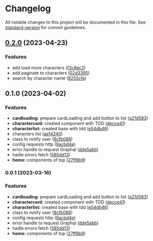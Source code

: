 # Changelog

All notable changes to this project will be documented in this file. See [standard-version](https://github.com/conventional-changelog/standard-version) for commit guidelines.

## [0.2.0](https://github.com/Merieli/rick-morty-search/compare/v0.1.0...v0.2.0) (2023-04-23)


### Features

* add load more characters ([f3c8ec2](https://github.com/Merieli/rick-morty-search/commit/f3c8ec2a5cdea202a555cceca467932c7f53fcb6))
* add paginate to characters ([02d3395](https://github.com/Merieli/rick-morty-search/commit/02d33959a08067b41238537a5c2d4cbbc3141e52))
* search by character name ([8255cfe](https://github.com/Merieli/rick-morty-search/commit/8255cfebae79f4ece84839af2ec4ffac3352a5b6))

## 0.1.0 (2023-04-02)


### Features

* **cardloading:** prepare cardLoading and add button to list ([a21d583](https://github.com/Merieli/rick-morty-search/commit/a21d583f7b2a0003aa1729f1566fc355bf544529))
* **charactercard:** created component with TDD ([decce41](https://github.com/Merieli/rick-morty-search/commit/decce4127a4783bcecd453a1924f6b9fc4f87a8f))
* **characterlist:** created base with tdd ([e54db46](https://github.com/Merieli/rick-morty-search/commit/e54db46bc699527b843ad8a5e5895f327a9189b8))
* characters list ([ae14240](https://github.com/Merieli/rick-morty-search/commit/ae14240cb086e1b5286d6000260933a0dfd36f44))
* class to notify user ([8cfb088](https://github.com/Merieli/rick-morty-search/commit/8cfb088996bea994996ff0713247e9a8d2419ba4))
* config requests http ([9acbd4e](https://github.com/Merieli/rick-morty-search/commit/9acbd4e041f50683dc8c7f8d50488a85f7bb23fc))
* error handle to request Graphql ([dde5abb](https://github.com/Merieli/rick-morty-search/commit/dde5abbd82bc935f8aa26a5d73b84a19c0deb991))
* hadle errors fetch ([585dd13](https://github.com/Merieli/rick-morty-search/commit/585dd137652ad32717250bfcc3c335fb7b5442ad))
* **home:** components of top ([27ff8b9](https://github.com/Merieli/rick-morty-search/commit/27ff8b97e266f7d49f3bce95eb466f22762ccedb))

### 0.0.1 (2023-03-16)


### Features

* **cardloading:** prepare cardLoading and add button to list ([a21d583](https://github.com/Merieli/rick-morty-search/commit/a21d583f7b2a0003aa1729f1566fc355bf544529))
* **charactercard:** created component with TDD ([decce41](https://github.com/Merieli/rick-morty-search/commit/decce4127a4783bcecd453a1924f6b9fc4f87a8f))
* **characterlist:** created base with tdd ([e54db46](https://github.com/Merieli/rick-morty-search/commit/e54db46bc699527b843ad8a5e5895f327a9189b8))
* class to notify user ([8cfb088](https://github.com/Merieli/rick-morty-search/commit/8cfb088996bea994996ff0713247e9a8d2419ba4))
* config requests http ([9acbd4e](https://github.com/Merieli/rick-morty-search/commit/9acbd4e041f50683dc8c7f8d50488a85f7bb23fc))
* error handle to request Graphql ([dde5abb](https://github.com/Merieli/rick-morty-search/commit/dde5abbd82bc935f8aa26a5d73b84a19c0deb991))
* hadle errors fetch ([585dd13](https://github.com/Merieli/rick-morty-search/commit/585dd137652ad32717250bfcc3c335fb7b5442ad))
* **home:** components of top ([27ff8b9](https://github.com/Merieli/rick-morty-search/commit/27ff8b97e266f7d49f3bce95eb466f22762ccedb))
